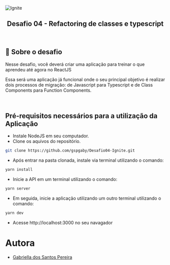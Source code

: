 <img alt="Ignite" src="https://i.imgur.com/eCVyxxy.png">
<h2 align="center">
  Desafio 04 - Refactoring de classes e typescript
</h2>

<br>

## 🚀 Sobre o desafio

Nesse desafio, você deverá criar uma aplicação para treinar o que aprendeu até agora no ReactJS

Essa será uma aplicação já funcional onde o seu principal objetivo é realizar dois processos de migração: de Javascript para Typescript e de Class Components para Function Components.

<br>

## Pré-requisitos necessários para a utilização da Aplicação

- Instale NodeJS em seu computador.
- Clone os aquivos do repositório.

```sh
git clone https://github.com/gspgaby/Desafio04-Ignite.git
```

- Após entrar na pasta clonada, instale via terminal utilizando o comando:

```sh
yarn install
```

- Inicie a API em um terminal utilizando o comando:

```sh
yarn server
```

- Em seguida, inicie a aplicação utilizando um outro terminal utilizando o comando:

```sh
yarn dev
```

- Acesse http://localhost:3000 no seu navagador

# Autora

- [Gabriella dos Santos Pereira](https://github.com/gspgaby)
